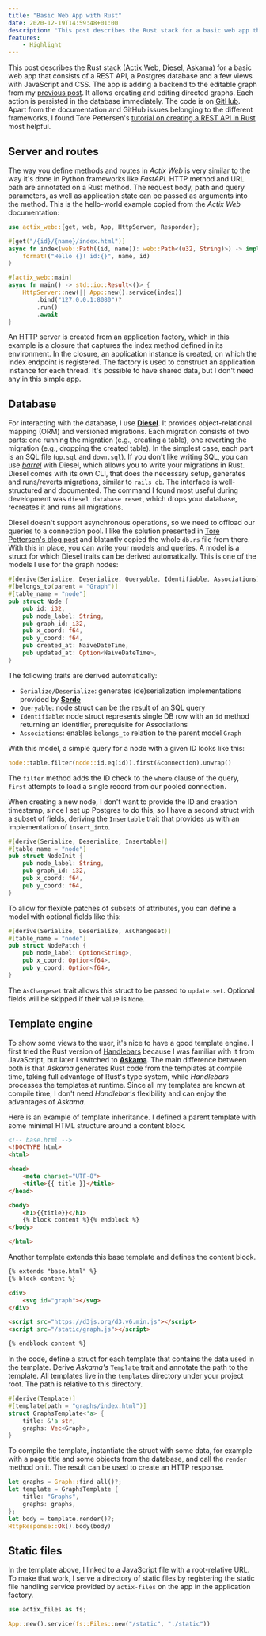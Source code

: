 ```yaml
---
title: "Basic Web App with Rust"
date: 2020-12-19T14:59:48+01:00
description: "This post describes the Rust stack for a basic web app that consists of a REST API, a Postgres database and a few views with JavaScript and CSS."
features:
    - Highlight
---
```


This post describes the Rust stack ([Actix Web](https://github.com/actix/actix-web), [Diesel](https://github.com/diesel-rs/diesel), [Askama](https://github.com/djc/askama)) for a basic web app that consists of a REST API, a Postgres database and a few views with JavaScript and CSS. The app is adding a backend to the editable graph from my [previous post](/posts/graph-editor-demo/). It allows creating and editing directed graphs. Each action is persisted in the database immediately. The code is on [GitHub](https://github.com/kldtz/graph-editor-app/tree/v0.1.0). Apart from the documentation and GitHub issues belonging to the different frameworks, I found Tore Pettersen's [tutorial on creating a REST API in Rust](https://cloudmaker.dev/how-to-create-a-rest-api-in-rust/) most helpful.


## Server and routes

The way you define methods and routes in *Actix Web* is very similar to the way it's done in Python frameworks like *FastAPI*. HTTP method and URL path are annotated on a Rust method. The request body, path and query parameters, as well as application state can be passed as arguments into the method. This is the hello-world example copied from the *Actix Web* documentation:

```rust
use actix_web::{get, web, App, HttpServer, Responder};

#[get("/{id}/{name}/index.html")]
async fn index(web::Path((id, name)): web::Path<(u32, String)>) -> impl Responder {
    format!("Hello {}! id:{}", name, id)
}

#[actix_web::main]
async fn main() -> std::io::Result<()> {
    HttpServer::new(|| App::new().service(index))
        .bind("127.0.0.1:8080")?
        .run()
        .await
}
```

An HTTP server is created from an application factory, which in this example is a closure that captures the index method defined in its environment. In the closure, an application instance is created, on which the index endpoint is registered. The factory is used to construct an application instance for each thread. It's possible to have shared data, but I don't need any in this simple app.


## Database

For interacting with the database, I use [**Diesel**](https://github.com/diesel-rs/diesel). It provides object-relational mapping (ORM) and versioned migrations. Each migration consists of two parts: one running the migration (e.g., creating a table), one reverting the migration (e.g., dropping the created table). In the simplest case, each part is an SQL file (`up.sql` and `down.sql`). If you don't like writing SQL, you can use [*barrel*](https://github.com/rust-db/barrel) with Diesel, which allows you to write your migrations in Rust. Diesel comes with its own CLI, that does the necessary setup, generates and runs/reverts migrations, similar to `rails db`. The interface is well-structured and documented. The command I found most useful during development was `diesel database reset`, which drops your database, recreates it and runs all migrations.

Diesel doesn't support asynchronous operations, so we need to offload our queries to a connection pool. I like the solution presented in [Tore Pettersen's blog post](https://cloudmaker.dev/how-to-create-a-rest-api-in-rust/) and blatantly copied the whole `db.rs` file from there. With this in place, you can write your models and queries. A model is a struct for which Diesel traits can be derived automatically. This is one of the models I use for the graph nodes:

```rust
#[derive(Serialize, Deserialize, Queryable, Identifiable, Associations)]
#[belongs_to(parent = "Graph")]
#[table_name = "node"]
pub struct Node {
    pub id: i32,
    pub node_label: String,
    pub graph_id: i32,
    pub x_coord: f64,
    pub y_coord: f64,
    pub created_at: NaiveDateTime,
    pub updated_at: Option<NaiveDateTime>,
}
```

The following traits are derived automatically:

* `Serialize/Deserialize`: generates (de)serialization implementations provided by [**Serde**](https://serde.rs/)
* `Queryable`: node struct can be the result of an SQL query
* `Identifiable`: node struct represents single DB row with an `id` method returning an identifier, prerequisite for Associations
* `Associations`: enables `belongs_to` relation to the parent model `Graph`

With this model, a simple query for a node with a given ID looks like this:

```rust
node::table.filter(node::id.eq(id)).first(&connection).unwrap()
```

The `filter` method adds the ID check to the `where` clause of the query, `first` attempts to load a single record from our pooled connection.

When creating a new node, I don't want to provide the ID and creation timestamp, since I set up Postgres to do this, so I have a second struct with a subset of fields, deriving the `Insertable` trait that provides us with an implementation of `insert_into`.

```rust
#[derive(Serialize, Deserialize, Insertable)]
#[table_name = "node"]
pub struct NodeInit {
    pub node_label: String,
    pub graph_id: i32,
    pub x_coord: f64,
    pub y_coord: f64,
}
```

To allow for flexible patches of subsets of attributes, you can define a model with optional fields like this:

```rust
#[derive(Serialize, Deserialize, AsChangeset)]
#[table_name = "node"]
pub struct NodePatch {
    pub node_label: Option<String>,
    pub x_coord: Option<f64>,
    pub y_coord: Option<f64>,
}
```

The `AsChangeset` trait allows this struct to be passed to `update.set`. Optional fields will be skipped if their value is `None`.



## Template engine

To show some views to the user, it's nice to have a good template engine. I first tried the Rust version of [Handlebars](https://github.com/sunng87/handlebars-rust) because I was familiar with it from JavaScript, but later I switched to [**Askama**](https://github.com/djc/askama). The main difference between both is that *Askama* generates Rust code from the templates at compile time, taking full advantage of Rust's type system, while *Handlebars* processes the templates at runtime. Since all my templates are known at compile time, I don't need *Handlebar's* flexibility and can enjoy the advantages of *Askama*.

Here is an example of template inheritance. I defined a parent template with some minimal HTML structure around a content block.

```html
<!-- base.html -->
<!DOCTYPE html>
<html>

<head>
    <meta charset="UTF-8">
    <title>{{ title }}</title>
</head>

<body>
    <h1>{{title}}</h1>
    {% block content %}{% endblock %}
</body>

</html>
```

Another template extends this base template and defines the content block.

```html
{% extends "base.html" %}
{% block content %}

<div>
    <svg id="graph"></svg>
</div>

<script src="https://d3js.org/d3.v6.min.js"></script>
<script src="/static/graph.js"></script>

{% endblock content %}
```

In the code, define a struct for each template that contains the data used in the template. Derive *Askama's* `Template` trait and annotate the path to the template. All templates live in the `templates` directory under your project root. The path is relative to this directory.

```rust
#[derive(Template)]
#[template(path = "graphs/index.html")]
struct GraphsTemplate<'a> {
    title: &'a str,
    graphs: Vec<Graph>,
}
```

To compile the template, instantiate the struct with some data, for example with a page title and some objects from the database, and call the `render` method on it. The result can be used to create an HTTP response.

```rust
let graphs = Graph::find_all()?;
let template = GraphsTemplate {
    title: "Graphs",
    graphs: graphs,
};
let body = template.render()?;
HttpResponse::Ok().body(body)
```

## Static files

In the template above, I linked to a JavaScript file with a root-relative URL. To make that work, I serve a directory of static files by registering the static file handling service provided by `actix-files` on the app in the application factory.

```rust
use actix_files as fs;

App::new().service(fs::Files::new("/static", "./static"))
```